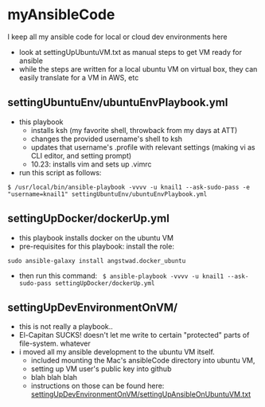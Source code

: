 # myAnsibleCode

I keep all my ansible code for local or cloud dev environments here
- look at settingUpUbuntuVM.txt as manual steps to get VM ready for ansible
- while the steps are written for a local ubuntu VM on virtual box, they can easily translate for a VM in AWS, etc 


## settingUbuntuEnv/ubuntuEnvPlaybook.yml                  

- this playbook
	- installs ksh (my favorite shell, throwback from my days at ATT)
	- changes the provided username's shell to ksh
	- updates that username's .profile with relevant settings (making vi as CLI editor, and setting prompt)
	- 10.23: installs vim and sets up .vimrc
- run this script as follows:

`$ /usr/local/bin/ansible-playbook -vvvv -u knail1 --ask-sudo-pass -e "username=knail1" settingUbuntuEnv/ubuntuEnvPlaybook.yml `

## settingUpDocker/dockerUp.yml

- this playbook installs docker on the ubuntu VM
- pre-requisites for this playbook: install the role:

`sudo ansible-galaxy install angstwad.docker_ubuntu`

- then run this command:
` $ ansible-playbook -vvvv -u knail1 --ask-sudo-pass settingUpDocker/dockerUp.yml`


## settingUpDevEnvironmentOnVM/

- this is not really a playbook..
- El-Capitan SUCKS! doesn't let me write to certain "protected" parts of file-system. whatever
- i moved all my ansible development to the ubuntu VM itself. 
	* included mounting the Mac's ansibleCode directory into ubuntu VM,
	* setting up VM user's public key into github
	* blah blah blah
	* instructions on those can be found here: [settingUpDevEnvironmentOnVM/settingUpAnsibleOnUbuntuVM.txt](https://github.com/knail1/myAnsibleCode/blob/master/settingUpDevEnvironmentOnVM/settingUpAnsibleOnUbuntuVM.txt)


